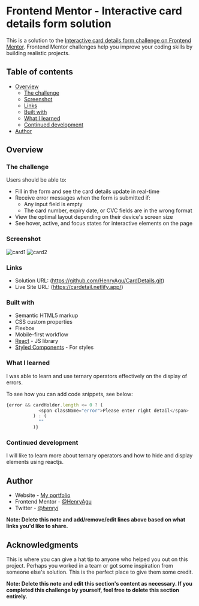 # Frontend Mentor - Interactive card details form solution

This is a solution to the [Interactive card details form challenge on Frontend Mentor](https://www.frontendmentor.io/challenges/interactive-card-details-form-XpS8cKZDWw). Frontend Mentor challenges help you improve your coding skills by building realistic projects. 

## Table of contents

- [Overview](#overview)
  - [The challenge](#the-challenge)
  - [Screenshot](#screenshot)
  - [Links](#links)
  - [Built with](#built-with)
  - [What I learned](#what-i-learned)
  - [Continued development](#continued-development)
- [Author](#author)


## Overview

### The challenge

Users should be able to:

- Fill in the form and see the card details update in real-time
- Receive error messages when the form is submitted if:
  - Any input field is empty
  - The card number, expiry date, or CVC fields are in the wrong format
- View the optimal layout depending on their device's screen size
- See hover, active, and focus states for interactive elements on the page

### Screenshot

![card1](https://user-images.githubusercontent.com/74037448/186526181-e5948b57-d403-4c44-a288-33ef25d14aa9.JPG)
![card2](https://user-images.githubusercontent.com/74037448/186526197-244c95f9-4f93-403a-b48d-8a653845b6d6.JPG)



### Links

- Solution URL: (https://github.com/HenryAgu/CardDetails.git)
- Live Site URL: (https://cardetail.netlify.app/)

### Built with

- Semantic HTML5 markup
- CSS custom properties
- Flexbox
- Mobile-first workflow
- [React](https://reactjs.org/) - JS library
- [Styled Components](https://styled-components.com/) - For styles

### What I learned

I was able to learn and use ternary operators effectively on the display of errors.

To see how you can add code snippets, see below:

```js
{error && cardHolder.length <= 0 ? (
            <span className="error">Please enter right detail</span>
          ) : (
            ""
          )}
```

### Continued development

I will like to learn more about ternary operators and how to hide and display elements using reactjs.

## Author

- Website - [My portfolio](https://henry-agu-portfolio.netlify.app/)
- Frontend Mentor - [@HenryAgu](https://www.frontendmentor.io/profile/HenryAgu)
- Twitter - [@_henryi_](https://www.twitter.com/_henryi)

**Note: Delete this note and add/remove/edit lines above based on what links you'd like to share.**

## Acknowledgments

This is where you can give a hat tip to anyone who helped you out on this project. Perhaps you worked in a team or got some inspiration from someone else's solution. This is the perfect place to give them some credit.

**Note: Delete this note and edit this section's content as necessary. If you completed this challenge by yourself, feel free to delete this section entirely.**
